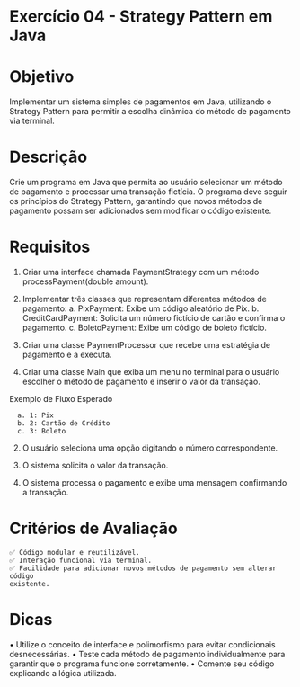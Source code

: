 # Exercício 04 - Strategy Pattern em Java

# Objetivo
Implementar um sistema simples de pagamentos em Java, utilizando o Strategy
Pattern para permitir a escolha dinâmica do método de pagamento via terminal.

# Descrição
Crie um programa em Java que permita ao usuário selecionar um método de
pagamento e processar uma transação fictícia. O programa deve seguir os princípios
do Strategy Pattern, garantindo que novos métodos de pagamento possam ser
adicionados sem modificar o código existente.

# Requisitos
1. Criar uma interface chamada PaymentStrategy com um método
processPayment(double amount).

3. Implementar três classes que representam diferentes métodos de pagamento:
  a. PixPayment: Exibe um código aleatório de Pix.
  b. CreditCardPayment: Solicita um número fictício de cartão e confirma o
  pagamento.
  c. BoletoPayment: Exibe um código de boleto fictício.

4. Criar uma classe PaymentProcessor que recebe uma estratégia de pagamento e
a executa.

5. Criar uma classe Main que exiba um menu no terminal para o usuário escolher o
método de pagamento e inserir o valor da transação.

Exemplo de Fluxo Esperado
```1. O sistema exibe as opções de pagamento:
  a. 1: Pix
  b. 2: Cartão de Crédito
  c. 3: Boleto
```

2. O usuário seleciona uma opção digitando o número correspondente.
   
3. O sistema solicita o valor da transação.
   
4. O sistema processa o pagamento e exibe uma mensagem confirmando a
transação.

# Critérios de Avaliação
```✅ Uso correto do Strategy Pattern.
✅ Código modular e reutilizável.
✅ Interação funcional via terminal.
✅ Facilidade para adicionar novos métodos de pagamento sem alterar código
existente.
```

# Dicas
• Utilize o conceito de interface e polimorfismo para evitar condicionais
desnecessárias.
• Teste cada método de pagamento individualmente para garantir que o programa
funcione corretamente.
• Comente seu código explicando a lógica utilizada.
